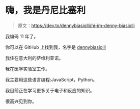 # 嗨，我是丹尼比塞利

> 原文：<https://dev.to/dennybiasiolli/hi-im-denny-biasiolli>

我编码 11 年了。

你可以在 GitHub 上找到我，名字是 [dennybiasiolli](https://github.com/dennybiasiolli)

我住在意大利的萨维利亚诺。

我在医学实验室工作。

我主要用这些语言编程:JavaScript，Python。

我目前正在学习更多关于电子和反应的知识。

很高兴见到你。